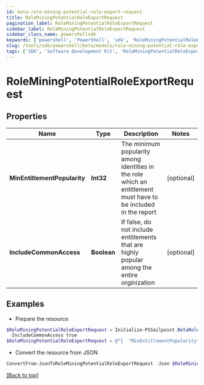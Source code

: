 ```yaml
---
id: beta-role-mining-potential-role-export-request
title: RoleMiningPotentialRoleExportRequest
pagination_label: RoleMiningPotentialRoleExportRequest
sidebar_label: RoleMiningPotentialRoleExportRequest
sidebar_class_name: powershellsdk
keywords: ['powershell', 'PowerShell', 'sdk', 'RoleMiningPotentialRoleExportRequest', 'BetaRoleMiningPotentialRoleExportRequest'] 
slug: /tools/sdk/powershell/beta/models/role-mining-potential-role-export-request
tags: ['SDK', 'Software Development Kit', 'RoleMiningPotentialRoleExportRequest', 'BetaRoleMiningPotentialRoleExportRequest']
---
```



# RoleMiningPotentialRoleExportRequest

## Properties

Name | Type | Description | Notes
------------ | ------------- | ------------- | -------------
**MinEntitlementPopularity** | **Int32** | The minimum popularity among identities in the role which an entitlement must have to be included in the report | [optional] 
**IncludeCommonAccess** | **Boolean** | If false, do not include entitlements that are highly popular among the entire orginization | [optional] 

## Examples

- Prepare the resource
```powershell
$RoleMiningPotentialRoleExportRequest = Initialize-PSSailpoint.BetaRoleMiningPotentialRoleExportRequest  -MinEntitlementPopularity 0 `
 -IncludeCommonAccess true
$RoleMiningPotentialRoleExportRequest = @"{  "MinEntitlementPopularity": "0", "IncludeCommonAccess": "true "}"@
```

- Convert the resource from JSON
```powershell
ConvertFrom-JsonToRoleMiningPotentialRoleExportRequest -Json $RoleMiningPotentialRoleExportRequest
```


[[Back to top]](#) 

